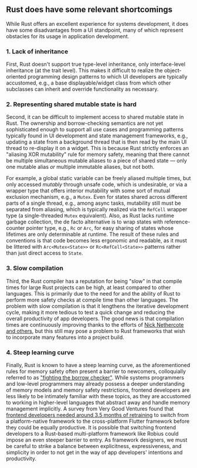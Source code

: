 ## Rust does have some relevant shortcomings 

While Rust offers an excellent experience for systems development, it does have some disadvantages from a UI standpoint, many of which represent obstacles for its usage in application development.

### 1. Lack of inheritance
First, Rust doesn't support true type-level inheritance, only interface-level inheritance (at the trait level).
This makes it difficult to realize the object-oriented programming design patterns to which UI developers are typically accustomed, e.g., a base displayable/widget class from which other subclasses can inherit and override functionality as necessary.

### 2. Representing shared mutable state is hard
Second, it can be difficult to implement access to shared mutable state in Rust.
The ownership and borrow-checking semantics are not yet sophisticated enough to support all use cases and programming patterns typically found in UI development and state management frameworks, e.g., updating a state from a background thread that is then read by the main UI thread to re-display it on a widget.
This is because Rust strictly enforces an "aliasing XOR mutability" rule for memory safety, meaning that there cannot be multiple simultaneous mutable aliases to a piece of shared state — only one mutable alias *or* multiple immutable aliases, but not both.

For example, a global static variable can be freely aliased multiple times, but only accessed *mutably* through unsafe code, which is undesirable, or via a wrapper type that offers interior mutability with some sort of mutual exclusion mechanism, e.g., a `Mutex`.
Even for states shared across different parts of a single thread, e.g., among async tasks, mutability still must be separated from aliasing, which is typically realized via the `RefCell` wrapper type (a single-threaded `Mutex` equivalent). 
Also, as Rust lacks runtime garbage collection, the de facto alternative is to wrap states with reference-counter pointer type, e.g., `Rc` or `Arc`, for easy sharing of states whose lifetimes are only determinable at runtime.
The result of these rules and conventions is that code becomes less ergonomic and readable, as it must be littered with `Arc<Mutex<State>>` or `Rc<RefCell<State>>` patterns rather than just direct access to `State`.

### 3. Slow compilation
Third, the Rust compiler has a reputation for being "slow" in that compile times for large Rust projects can be high, at least compared to other languages.
This is primarily due to the need for and the ability of Rust to perform more safety checks at compile time than other languages.
The problem with slow compilation is that it lengthens the iterative development cycle, making it more tedious to test a quick change and reducing the overall productivity of app developers.
The good news is that compilation times are continuously improving thanks to the efforts of [Nick Nethercote and others](https://nnethercote.github.io/), but this still may pose a problem to Rust frameworks that wish to incorporate many features into a project build.

### 4. Steep learning curve
Finally, Rust is known to have a steep learning curve, as the aforementioned rules for memory safety often present a barrier to newcomers, colloquially referred to as ["fighting the borrow checker"](https://www.google.com/search?q=rust+fighting+the+borrow+checker).
While systems programmers and low-level programmers may already possess a deeper understanding of memory models and memory safety restrictions, frontend developers are less likely to be intimately familiar with these topics, as they are accustomed to working in higher-level languages that abstract away and handle memory management implicitly.
A survey from Very Good Ventures found that [frontend developers needed around 3.5 months of retraining](https://verygood.ventures/whitepaper/business-value-of-flutter) to switch from a platform-native framework to the cross-platform Flutter framework before they could be equally productive.
It is possible that switching frontend developers to a Rust-based multi-platform framework like Robius could impose an even steeper barrier to entry.
As framework designers, we must be careful to strike a balance between explicitness, expressiveness, and simplicity in order to not get in the way of app developers' intentions and productivity.


<!-- cspell:ignore Nethercote -->

